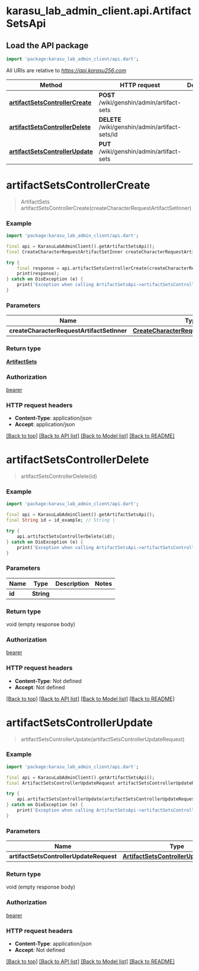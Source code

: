 # karasu_lab_admin_client.api.ArtifactSetsApi

## Load the API package
```dart
import 'package:karasu_lab_admin_client/api.dart';
```

All URIs are relative to *https://api.karasu256.com*

Method | HTTP request | Description
------------- | ------------- | -------------
[**artifactSetsControllerCreate**](ArtifactSetsApi.md#artifactsetscontrollercreate) | **POST** /wiki/genshin/admin/artifact-sets | 
[**artifactSetsControllerDelete**](ArtifactSetsApi.md#artifactsetscontrollerdelete) | **DELETE** /wiki/genshin/admin/artifact-sets/id | 
[**artifactSetsControllerUpdate**](ArtifactSetsApi.md#artifactsetscontrollerupdate) | **PUT** /wiki/genshin/admin/artifact-sets | 


# **artifactSetsControllerCreate**
> ArtifactSets artifactSetsControllerCreate(createCharacterRequestArtifactSetInner)



### Example
```dart
import 'package:karasu_lab_admin_client/api.dart';

final api = KarasuLabAdminClient().getArtifactSetsApi();
final CreateCharacterRequestArtifactSetInner createCharacterRequestArtifactSetInner = ; // CreateCharacterRequestArtifactSetInner | 

try {
    final response = api.artifactSetsControllerCreate(createCharacterRequestArtifactSetInner);
    print(response);
} catch on DioException (e) {
    print('Exception when calling ArtifactSetsApi->artifactSetsControllerCreate: $e\n');
}
```

### Parameters

Name | Type | Description  | Notes
------------- | ------------- | ------------- | -------------
 **createCharacterRequestArtifactSetInner** | [**CreateCharacterRequestArtifactSetInner**](CreateCharacterRequestArtifactSetInner.md)|  | 

### Return type

[**ArtifactSets**](ArtifactSets.md)

### Authorization

[bearer](../README.md#bearer)

### HTTP request headers

 - **Content-Type**: application/json
 - **Accept**: application/json

[[Back to top]](#) [[Back to API list]](../README.md#documentation-for-api-endpoints) [[Back to Model list]](../README.md#documentation-for-models) [[Back to README]](../README.md)

# **artifactSetsControllerDelete**
> artifactSetsControllerDelete(id)



### Example
```dart
import 'package:karasu_lab_admin_client/api.dart';

final api = KarasuLabAdminClient().getArtifactSetsApi();
final String id = id_example; // String | 

try {
    api.artifactSetsControllerDelete(id);
} catch on DioException (e) {
    print('Exception when calling ArtifactSetsApi->artifactSetsControllerDelete: $e\n');
}
```

### Parameters

Name | Type | Description  | Notes
------------- | ------------- | ------------- | -------------
 **id** | **String**|  | 

### Return type

void (empty response body)

### Authorization

[bearer](../README.md#bearer)

### HTTP request headers

 - **Content-Type**: Not defined
 - **Accept**: Not defined

[[Back to top]](#) [[Back to API list]](../README.md#documentation-for-api-endpoints) [[Back to Model list]](../README.md#documentation-for-models) [[Back to README]](../README.md)

# **artifactSetsControllerUpdate**
> artifactSetsControllerUpdate(artifactSetsControllerUpdateRequest)



### Example
```dart
import 'package:karasu_lab_admin_client/api.dart';

final api = KarasuLabAdminClient().getArtifactSetsApi();
final ArtifactSetsControllerUpdateRequest artifactSetsControllerUpdateRequest = ; // ArtifactSetsControllerUpdateRequest | 

try {
    api.artifactSetsControllerUpdate(artifactSetsControllerUpdateRequest);
} catch on DioException (e) {
    print('Exception when calling ArtifactSetsApi->artifactSetsControllerUpdate: $e\n');
}
```

### Parameters

Name | Type | Description  | Notes
------------- | ------------- | ------------- | -------------
 **artifactSetsControllerUpdateRequest** | [**ArtifactSetsControllerUpdateRequest**](ArtifactSetsControllerUpdateRequest.md)|  | 

### Return type

void (empty response body)

### Authorization

[bearer](../README.md#bearer)

### HTTP request headers

 - **Content-Type**: application/json
 - **Accept**: Not defined

[[Back to top]](#) [[Back to API list]](../README.md#documentation-for-api-endpoints) [[Back to Model list]](../README.md#documentation-for-models) [[Back to README]](../README.md)

